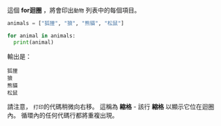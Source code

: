 這個 **for迴圈** ，將會印出`動物` 列表中的每個項目。

```python
animals = ["狐狸", "狼", "熊貓", "松鼠"]

for animal in animals:
  print(animal)
```

輸出是：

    狐狸
    狼
    熊貓
    松鼠
    

請注意， `打印`的代碼稍微向右移。 這稱為 **縮格** - 該行 **縮格** 以顯示它位在迴圈內。 循環內的任何代碼行都將重複出現。